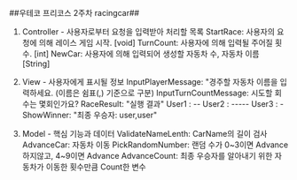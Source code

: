 ##우테코 프리코스 2주차 racingcar##

1. Controller - 사용자로부터 요청을 입력받아 처리할 목록
   StartRace: 사용자의 요청에 의해 레이스 게임 시작. [void]
   TurnCount: 사용자에 의해 입력될 주어질 횟수. [int]
   NewCar: 사용자에 의해 입력되어 생성할 자동차 수, 자동차 이름 [String]

2. View - 사용자에게 표시될 정보
   InputPlayerMessage: "경주할 자동차 이름을 입력하세요. (이름은 쉼표(,) 기준으로 구분)
   InputTurnCountMessage: 시도할 회수는 몇회인가요?
   RaceResult: "실행 결과"
               User1 : --
               User2 : -----
               User3 : -
   ShowWinner: "최종 우승자: user,user"

3. Model - 핵심 기능과 데이터
   ValidateNameLenth: CarName의 길이 검사
   AdvanceCar: 자동차 이동
   PickRandomNumber: 랜덤 수가 0~3이면 Advance하지않고, 4~9이면 Advance
   AdvanceCount: 최종 우승자를 알아내기 위한 자동차가 이동한 횟수만큼 Count한 변수
   
